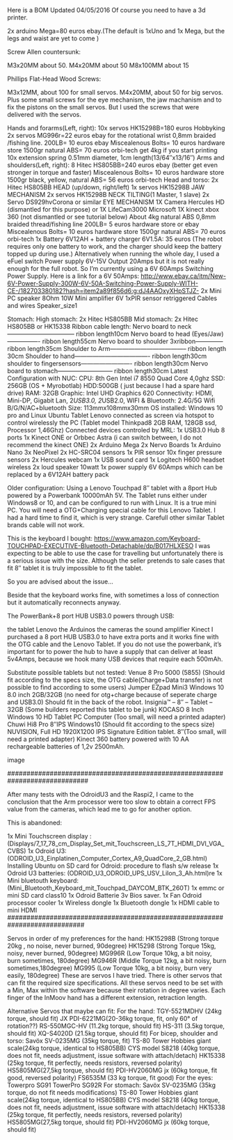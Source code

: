 Here is a BOM Updated 04/05/2016
Of course you need to have a 3d printer.

2x arduino Mega=80 euros ebay.(The default is 1xUno and 1x Mega, but the legs and waist are yet to come )

Screw Allen countersunk:

M3x20MM about 50.
M4x20MM about 50
M8x100MM about 15

Phillips Flat-Head Wood Screws:

M3x12MM, about 100 for small servos.
M4x20MM, about 50 for big servos.
Plus some small screws for the eye mechanism, the jaw machanism and to fix the pistons on the small servos. But I used the screws that were delivered with the servos.
 

 Hands and forarms(Left, right):
10x servos HK15298B=180 euros Hobbyking
2x servos MG996r=22 euros ebay for the rotational wrist
0,8mm braided /fishing line. 200LB= 10 euros ebay
Miscealenous Bolts= 10 euros hardware store
1500gr natural ABS= 70 euros orbi-tech get 4kg if you start printing
10x extension spring 0.51mm diameter, 1cm length(13/64″x13/16″)
Arms and shoulders(Left, right):
8 Hitec HS805BB=240 euros ebay (better get even stronger in torque and faster)
Miscealenous Bolts= 10 euros hardware store
1500gr black, yellow, natural ABS= 56 euros orbi-tech
Head and torso:
2x Hitec HS805BB HEAD (up/down, right/left)
1x servos HK15298B JAW MECHANISM
2x servos HK15298B NECK TILTING(1 Master, 1 slave)
2x Servo DS929hvCorona or similar EYE MECHANISM
1X Camera Hercules HD (dismantled for this purpose)
or 1X LifeCam3000 Microsoft
1X kinect xbox 360  (not dismantled or see tutorial below)
About 4kg natural ABS
0,8mm braided thread/fishing line 200LB= 5 euros hardware store or ebay
Miscealenous Bolts= 10 euros hardware store
1500gr natural ABS= 70 euros orbi-tech
1x Battery 6V12AH  + battery charger 6V1.5A:  35 euros (The robot requires only one battery to work, and the charger should keep the battery topped up during use.) Alternatively when running the whole day, I used a eFuel switch Power supply 6V-15V Output 20Amps but it is not really enough for the full robot. So I’m currently using a 6V 60Amps Switching Power Supply. Here is a link for a 6V 50Amps:  http://www.ebay.ca/itm/New-6V-Power-Supply-300W-6V-50A-Switching-Power-Supply-WITH-CE-/182703380182?hash=item2a89f856d6:g:dJ4AAOxyXHpSTJZ-
2x Mini PC speaker 8Ohm 10W
Mini amplifier 6V
1xPIR sensor retriggered
Cables and wires
Speaker_size1

Stomach:
High stomach: 2x Hitec HS805BB
Mid stomach: 2x Hitec HS805BB  or HK15338
Ribbon cable length:
Nervo board to neck——————————— ribbon length10cm
Nervo board to head (Eyes/Jaw)—————- ribbon length55cm
Nervo board to shoulder 3xribbon————– ribbon length35cm
Shoulder to Arm————————————– ribbon length 30cm
Shoulder to hand————————————- ribbon length30cm
shoulder to fingersensors————————- ribbon length30cm
Nervo board to stomach————————— ribbon length30cm
Latest Configuration with NUC:
CPU: 8th Gen Intel i7 8550 Quad Core 4,0ghz
SSD: 256GB (OS + Myrobotlab)
HDD:500GB ( just because I had a spare hard drive)
RAM: 32GB
Graphic: Intel UHD Graphics 620
Connectivity: HDMI, Mini-DP, Gigabit Lan, 2*USB3.0, 2*USB2.0,
WIFI & Bluetooth: 2.4G/5G Wifi B/G/N/AC+bluetooth
Size: 113mmx108mmx30mm
OS installed: Windows 10 pro and Linux Ubuntu
Tablet Lenovo connected as screen via hotspot to control wirelessly the PC (Tablet model Thinkpad8 2GB RAM, 128GB ssd, Processor 1,46Ghz)
Connected devices controled by MRL:
1x USB3.0 Hub 8 ports
1x Kinect ONE or Orbbec Astra (i can switch between, I do not recommend the kinect ONE)
2x Arduino Mega
2x Nervo Boards
1x Arduino Nano
3x NeoPixel
2x HC-SRC04 sensors
1x PIR sensor
10x finger pressure sensors
2x Hercules webcam
1x USB sound card
1x Logitech H600 headset wireless
2x loud speaker 10watt
1x power supply 6V 60Amps which can be replaced by a 6V12AH battery pack
 

Older configuration:
Using a Lenovo Touchpad 8″ tablet with a 8port Hub powered by a Powerbank 10000mAh 5V. The Tablet runs either under Windows8 or 10, and can be configured to run with Linux. It is a true mini PC. You will need a OTG+Charging special cable for this Lenovo Tablet. I had a hard time to find it, which is very strange. Carefull other similar Tablet brands cable will not work.

This is the keyboard I bought:
https://www.amazon.com/Keyboard-TOUCHPAD-EXECUTIVE-Bluetooth-Detachable/dp/B017HLXESO
I was expecting to be able to use the case for travelling but unfortunately there is a serious issue with the size. Although the seller pretends to sale cases that fit 8″ tablet it is truly impossible to fit the tablet.

So you are advised about the issue…

Beside that the keyboard works fine, with sometimes a loss of connection but it automatically reconnects anyway.

 

The PowerBank+8 port HUB USB3.0 powers through USB:

the tablet Lenovo
the Arduinos
the cameras
the sound amplifier
Kinect
I purchased a 8 port HUB USB3.0 to have extra ports and it works fine with the OTG cable and the Lenovo Tablet. If you do not use the powerbank, it’s important for to power the hub to have a supply that can deliver at least 5v4Amps, because we hook many USB devices that require each 500mAh.

 Substitute possible tablets but not tested:
Venue 8 Pro 5000 (5855) (Should fit according to the specs size, the OTG cable(Charge+Data transfer) is not possible to find according to some users)
Jumper EZpad Mini3 Windows 10 8.0 inch 2GB/32GB (no need for otg+charge because of seperate charge and USB3.0) Should fit in the back of the robot.
Insignia™ – 8″ – Tablet – 32GB (Some builders reported this tablet to be junk)
KOCASO 8 Inch Windows 10 HD Tablet PC Computer (Too small, will need a printed adapter)
Chuwi Hi8 Pro 8″IPS Windows10 (Should fit according to the specs size)
NUVISION, Full HD 1920X1200 IPS Signature Edition tablet. 8″(Too small, will need a printed adapter)
Kinect 360 battery powered with  10 AA rechargeable batteries of 1,2v 2500mAh.

image

#############################################################################

After many tests with the OdroidU3 and the Raspi2, I came to the conclusion that the Arm processor were too slow to obtain a correct FPS value from the cameras, which lead me to go for another option.

This is abandoned:

1x Mini Touchscreen display :    (Displays/7_17_78_cm_Display_Set_mit_Touchscreen_LS_7T_HDMI_DVI_VGA_CVBS)
1x Odroid U3:  (ODROID_U3_Einplatinen_Computer_Cortex_A9_QuadCore_2_GB.html)
Installing Ubuntu on SD card for Odroid: procedure to flash s/w release
1x Odroid U3 batteries: (ODROID_U3_ODROID_UPS_USV_LiIon_3_Ah.html)re
1x Mini bluetouth keyboard: (Mini_Bluetooth_Keyboard_mit_Touchpad_DAYCOM_BTK_260T)
1x emmc or mini SD card class10
1x Odroid Batterie 3v Bios saver.
1x Fan Odroid processor cooler
1x Wireless dongle
1x Bluetooth dongle
1x HDMI cable to mini HDMI
############################################################################

 

Servos in order of my preferences for the hand:
HK15298B  (Strong torque 20kg , no noise, never burned, 90degree)
HK15298    (Strong Torque 15kg, noisy, never burned, 90degree)
MG996R    (Low Torque 10kg, a bit noisy, burn sometimes, 180degree)
MG946R    (Middle Torque 12kg, a bit noisy, burn sometimes,180degree)
MG995      (Low Torque 10kg, a bit noisy, burn very easily, 180degree)
These are servos I have tried. There is other servos that can fit the required size specifications. All these servos need to be set with a Min, Max within the software because their rotation in degree varies. Each finger of the InMoov hand has a different extension, retraction length.

 

Alternative Servos  that maybe can fit:
For the hand:
TGY-5521MDHV (24kg torque, should fit)
JX PDI-6221MG(20-36kg torque, fit, only 60° of rotation??)
RS-550MGC-HV (11.2kg torque, should fit)
HS-311  (3.5kg torque, should fit)
XQ-S4020D  (21.5kg torque, should fit)
For bicep, shoulder and torso:
Savöx SV-0235MG (35kg torque, fit)
TS-80 Tower Hobbies giant scale(24kg torque, identical to HS805BB)
CYS model S8218  (40kg torque, does not fit, needs adjustment, issue software with attach/detach)
HK15338 (25kg torque, fit perfectly, needs resistors, reversed polarity)
HS5805MG(27,5kg torque, should fit)
PDI-HV2060MG jx (60kg torque, fit good, reversed polarity)
FS6535M (33 kg torque, fit good)
For the eyes:
Towerpro SG91
TowerPro SG92R
For stomach:
Savöx SV-0235MG (35kg torque, do not fit needs modifications)
TS-80 Tower Hobbies giant scale(24kg torque, identical to HS805BB)
CYS model S8218  (40kg torque, does not fit, needs adjustment, issue software with attach/detach)
HK15338 (25kg torque, fit perfectly, needs resistors, reversed polarity)
HS5805MG(27,5kg torque, should fit)
PDI-HV2060MG jx (60kg torque, should fit)
